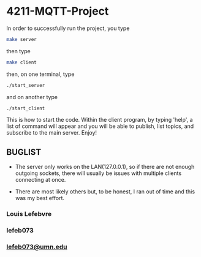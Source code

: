 # 4211-MQTT-Project

In order to successfully run the project, you type

```bash
make server
```

then type

```bash
make client
```

then, on one terminal, type

```bash
./start_server
```

and on another type

```bash
./start_client
```

This is how to start the code. Within the client program, by typing 'help', a list of command will appear and you will be able to publish, list topics, and subscribe to the main server. Enjoy!

## BUGLIST

- The server only works on the LAN(127.0.0.1), so if there are not enough outgoing sockets, there will usually be issues with multiple clients connecting at once.

- There are most likely others but, to be honest, I ran out of time and this was my best effort.

### Louis Lefebvre
### lefeb073
### lefeb073@umn.edu
